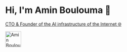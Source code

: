 # Hi, I'm Amin Boulouma 👋

[CTO & Founder of the AI infrastructure of the Internet 🌐](https://linktr.ee/aminblm)

<img src="https://user-images.githubusercontent.com/25132838/236373166-6b03e26c-55e9-4b97-a095-30532cab0b76.png" alt="Amin Boulouma CTO & Founder of the AI infrastructure of the Internet 🌐" width="50" height="50">
